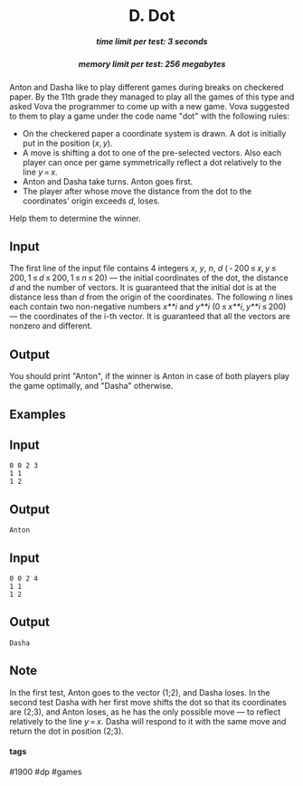 <h1 style='text-align: center;'> D. Dot</h1>

<h5 style='text-align: center;'>time limit per test: 3 seconds</h5>
<h5 style='text-align: center;'>memory limit per test: 256 megabytes</h5>

Anton and Dasha like to play different games during breaks on checkered paper. By the 11th grade they managed to play all the games of this type and asked Vova the programmer to come up with a new game. Vova suggested to them to play a game under the code name "dot" with the following rules: 

* On the checkered paper a coordinate system is drawn. A dot is initially put in the position (*x*, *y*).
* A move is shifting a dot to one of the pre-selected vectors. Also each player can once per game symmetrically reflect a dot relatively to the line *y* = *x*.
* Anton and Dasha take turns. Anton goes first.
* The player after whose move the distance from the dot to the coordinates' origin exceeds *d*, loses.

Help them to determine the winner.

## Input

The first line of the input file contains 4 integers *x*, *y*, *n*, *d* ( - 200 ≤ *x*, *y* ≤ 200, 1 ≤ *d* ≤ 200, 1 ≤ *n* ≤ 20) — the initial coordinates of the dot, the distance *d* and the number of vectors. It is guaranteed that the initial dot is at the distance less than *d* from the origin of the coordinates. The following *n* lines each contain two non-negative numbers *x**i* and *y**i* (0 ≤ *x**i*, *y**i* ≤ 200) — the coordinates of the i-th vector. It is guaranteed that all the vectors are nonzero and different.

## Output

You should print "Anton", if the winner is Anton in case of both players play the game optimally, and "Dasha" otherwise.

## Examples

## Input


```
0 0 2 3  
1 1  
1 2  

```
## Output


```
Anton
```
## Input


```
0 0 2 4  
1 1  
1 2  

```
## Output


```
Dasha
```
## Note

In the first test, Anton goes to the vector (1;2), and Dasha loses. In the second test Dasha with her first move shifts the dot so that its coordinates are (2;3), and Anton loses, as he has the only possible move — to reflect relatively to the line *y* = *x*. Dasha will respond to it with the same move and return the dot in position (2;3).



#### tags 

#1900 #dp #games 